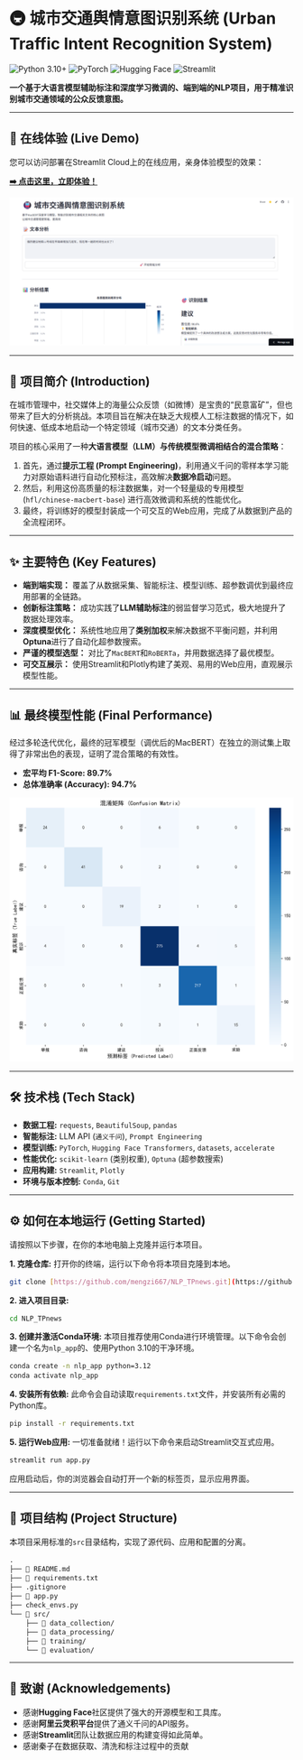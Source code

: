 # 🚇 城市交通舆情意图识别系统 (Urban Traffic Intent Recognition System)

![Python 3.10+](https://img.shields.io/badge/Python-3.10+-blue.svg)
![PyTorch](https://img.shields.io/badge/PyTorch-2.0+-ee4c2c.svg)
![Hugging Face](https://img.shields.io/badge/%F0%9F%A4%97%20Hugging%20Face-Transformers-yellow)
![Streamlit](https://img.shields.io/badge/Streamlit-App-ff69b4.svg)

**一个基于大语言模型辅助标注和深度学习微调的、端到端的NLP项目，用于精准识别城市交通领域的公众反馈意图。**

---

## 🚀 在线体验 (Live Demo)

您可以访问部署在Streamlit Cloud上的在线应用，亲身体验模型的效果：

**[➡️ 点击这里，立即体验！](https://nlp-tpnews.streamlit.app/)**

![alt text](assets\image.png)

---

## 📖 项目简介 (Introduction)

在城市管理中，社交媒体上的海量公众反馈（如微博）是宝贵的“民意富矿”，但也带来了巨大的分析挑战。本项目旨在解决在缺乏大规模人工标注数据的情况下，如何快速、低成本地启动一个特定领域（城市交通）的文本分类任务。

项目的核心采用了一种**大语言模型（LLM）与传统模型微调相结合的混合策略**：
1.  首先，通过**提示工程 (Prompt Engineering)**，利用通义千问的零样本学习能力对原始语料进行自动化预标注，高效解决**数据冷启动**问题。
2.  然后，利用这份高质量的标注数据集，对一个轻量级的专用模型 (`hfl/chinese-macbert-base`) 进行高效微调和系统的性能优化。
3.  最终，将训练好的模型封装成一个可交互的Web应用，完成了从数据到产品的全流程闭环。

---

## ✨ 主要特色 (Key Features)

* **端到端实现：** 覆盖了从数据采集、智能标注、模型训练、超参数调优到最终应用部署的全链路。
* **创新标注策略：** 成功实践了**LLM辅助标注**的弱监督学习范式，极大地提升了数据处理效率。
* **深度模型优化：** 系统性地应用了**类别加权**来解决数据不平衡问题，并利用**Optuna**进行了自动化超参数搜索。
* **严谨的模型选型：** 对比了`MacBERT`和`RoBERTa`，并用数据选择了最优模型。
* **可交互展示：** 使用Streamlit和Plotly构建了美观、易用的Web应用，直观展示模型性能。

---

## 📊 最终模型性能 (Final Performance)

经过多轮迭代优化，最终的冠军模型（调优后的MacBERT）在独立的测试集上取得了非常出色的表现，证明了混合策略的有效性。

* **宏平均 F1-Score: 89.7%**
* **总体准确率 (Accuracy): 94.7%**

![最终混淆矩阵](assets\confusion_matrix.png)

---

## 🛠️ 技术栈 (Tech Stack)

* **数据工程:** `requests`, `BeautifulSoup`, `pandas`
* **智能标注:** LLM API (`通义千问`), `Prompt Engineering`
* **模型训练:** `PyTorch`, `Hugging Face Transformers`, `datasets`, `accelerate`
* **性能优化:** `scikit-learn` (类别权重), `Optuna` (超参数搜索)
* **应用构建:** `Streamlit`, `Plotly`
* **环境与版本控制:** `Conda`, `Git`

---

## ⚙️ 如何在本地运行 (Getting Started)

请按照以下步骤，在你的本地电脑上克隆并运行本项目。

**1. 克隆仓库:**
打开你的终端，运行以下命令将本项目克隆到本地。
```bash
git clone [https://github.com/mengzi667/NLP_TPnews.git](https://github.com/mengzi667/NLP_TPnews.git)
```

**2. 进入项目目录:**
```bash
cd NLP_TPnews
```

**3. 创建并激活Conda环境:**
本项目推荐使用Conda进行环境管理。以下命令会创建一个名为`nlp_app`的、使用Python 3.10的干净环境。
```bash
conda create -n nlp_app python=3.12
conda activate nlp_app
```

**4. 安装所有依赖:**
此命令会自动读取`requirements.txt`文件，并安装所有必需的Python库。
```bash
pip install -r requirements.txt
```

**5. 运行Web应用:**
一切准备就绪！运行以下命令来启动Streamlit交互式应用。
```bash
streamlit run app.py
```
应用启动后，你的浏览器会自动打开一个新的标签页，显示应用界面。

---

## 📂 项目结构 (Project Structure)

本项目采用标准的`src`目录结构，实现了源代码、应用和配置的分离。
```
.
├── 📜 README.md
├── 📝 requirements.txt
├── .gitignore
├── 🚀 app.py
├── check_envs.py
└── 📂 src/
    ├── 📂 data_collection/
    ├── 📂 data_processing/
    ├── 📂 training/
    └── 📂 evaluation/
```

---

## 🙏 致谢 (Acknowledgements)

* 感谢**Hugging Face**社区提供了强大的开源模型和工具库。
* 感谢**阿里云灵积平台**提供了通义千问的API服务。
* 感谢**Streamlit**团队让数据应用的构建变得如此简单。
* 感谢秦子在数据获取、清洗和标注过程中的贡献